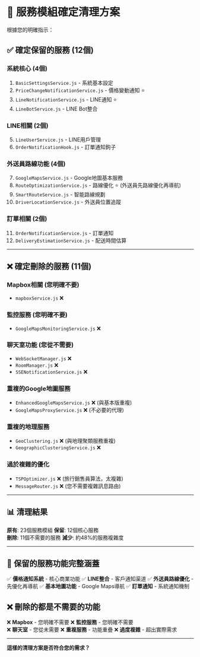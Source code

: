 # 🧹 服務模組確定清理方案

根據您的明確指示：

## ✅ **確定保留的服務** (12個)

### 系統核心 (4個)
1. `BasicSettingsService.js` - 系統基本設定
2. `PriceChangeNotificationService.js` - 價格變動通知 ⭐
3. `LineNotificationService.js` - LINE通知 ⭐
4. `LineBotService.js` - LINE Bot整合

### LINE相關 (2個)
5. `LineUserService.js` - LINE用戶管理
6. `OrderNotificationHook.js` - 訂單通知鉤子

### 外送員路線功能 (4個) 
7. `GoogleMapsService.js` - Google地圖基本服務
8. `RouteOptimizationService.js` - 路線優化 ⭐ (外送員先路線優化再導航)
9. `SmartRouteService.js` - 智能路線規劃
10. `DriverLocationService.js` - 外送員位置追蹤

### 訂單相關 (2個)
11. `OrderNotificationService.js` - 訂單通知
12. `DeliveryEstimationService.js` - 配送時間估算

---

## ❌ **確定刪除的服務** (11個)

### Mapbox相關 (您明確不要)
- `mapboxService.js` ❌

### 監控服務 (您明確不要)  
- `GoogleMapsMonitoringService.js` ❌

### 聊天室功能 (您從不需要)
- `WebSocketManager.js` ❌
- `RoomManager.js` ❌
- `SSENotificationService.js` ❌

### 重複的Google地圖服務
- `EnhancedGoogleMapsService.js` ❌ (與基本版重複)
- `GoogleMapsProxyService.js` ❌ (不必要的代理)

### 重複的地理服務
- `GeoClustering.js` ❌ (與地理聚類服務重複)
- `GeographicClusteringService.js` ❌

### 過於複雜的優化
- `TSPOptimizer.js` ❌ (旅行銷售員算法，太複雜)
- `MessageRouter.js` ❌ (您不需要複雜訊息路由)

---

## 📊 **清理結果**

**原有**: 23個服務模組
**保留**: 12個核心服務  
**刪除**: 11個不需要的服務
**減少**: 約48%的服務複雜度

---

## 🎯 **保留的服務功能完整涵蓋**

✅ **價格通知系統** - 核心商業功能
✅ **LINE整合** - 客戶通知渠道
✅ **外送員路線優化** - 先優化再導航
✅ **基本地圖功能** - Google Maps導航
✅ **訂單通知** - 系統通知機制

## ❌ **刪除的都是不需要的功能**

❌ **Mapbox** - 您明確不需要
❌ **監控服務** - 您明確不需要  
❌ **聊天室** - 您從未需要
❌ **重複服務** - 功能重疊
❌ **過度複雜** - 超出實際需求

---

**這樣的清理方案是否符合您的需求？**